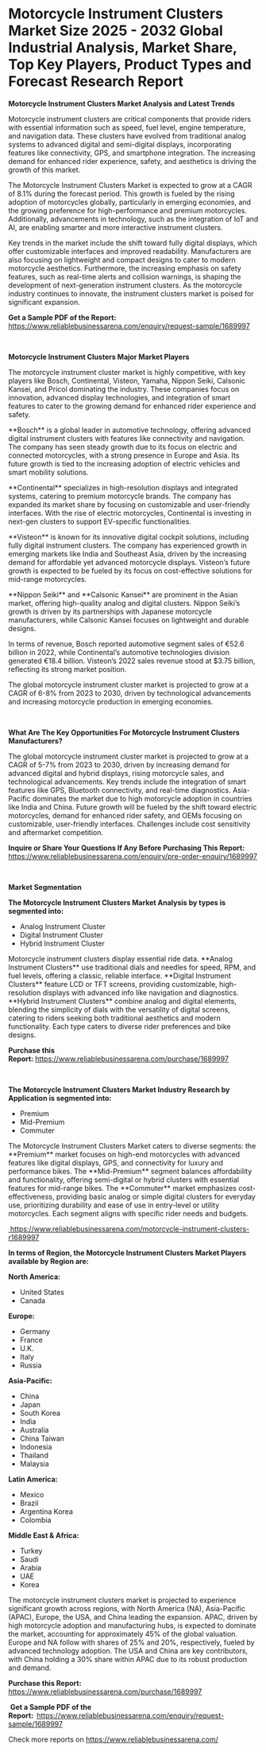 <p><h1>Motorcycle Instrument Clusters Market Size 2025 - 2032 Global Industrial Analysis, Market Share, Top Key Players, Product Types and Forecast Research Report</h1></p><p><strong>Motorcycle Instrument Clusters Market Analysis and Latest Trends</strong></p>
<p><p>Motorcycle instrument clusters are critical components that provide riders with essential information such as speed, fuel level, engine temperature, and navigation data. These clusters have evolved from traditional analog systems to advanced digital and semi-digital displays, incorporating features like connectivity, GPS, and smartphone integration. The increasing demand for enhanced rider experience, safety, and aesthetics is driving the growth of this market.</p><p>The Motorcycle Instrument Clusters Market is expected to grow at a CAGR of 8.1% during the forecast period. This growth is fueled by the rising adoption of motorcycles globally, particularly in emerging economies, and the growing preference for high-performance and premium motorcycles. Additionally, advancements in technology, such as the integration of IoT and AI, are enabling smarter and more interactive instrument clusters.</p><p>Key trends in the market include the shift toward fully digital displays, which offer customizable interfaces and improved readability. Manufacturers are also focusing on lightweight and compact designs to cater to modern motorcycle aesthetics. Furthermore, the increasing emphasis on safety features, such as real-time alerts and collision warnings, is shaping the development of next-generation instrument clusters. As the motorcycle industry continues to innovate, the instrument clusters market is poised for significant expansion.</p></p>
<p><strong>Get a Sample PDF of the Report:&nbsp;</strong> <a href="https://www.reliablebusinessarena.com/enquiry/request-sample/1689997?utm_campaign=1912&utm_medium=2&utm_source=Github&utm_content=ia&utm_term=23012025&utm_id=motorcycle-instrument-clusters">https://www.reliablebusinessarena.com/enquiry/request-sample/1689997</a></p>
<p>&nbsp;</p>
<p><strong>Motorcycle Instrument Clusters Major Market Players</strong></p>
<p><p>The motorcycle instrument cluster market is highly competitive, with key players like Bosch, Continental, Visteon, Yamaha, Nippon Seiki, Calsonic Kansei, and Pricol dominating the industry. These companies focus on innovation, advanced display technologies, and integration of smart features to cater to the growing demand for enhanced rider experience and safety.</p><p>**Bosch** is a global leader in automotive technology, offering advanced digital instrument clusters with features like connectivity and navigation. The company has seen steady growth due to its focus on electric and connected motorcycles, with a strong presence in Europe and Asia. Its future growth is tied to the increasing adoption of electric vehicles and smart mobility solutions.</p><p>**Continental** specializes in high-resolution displays and integrated systems, catering to premium motorcycle brands. The company has expanded its market share by focusing on customizable and user-friendly interfaces. With the rise of electric motorcycles, Continental is investing in next-gen clusters to support EV-specific functionalities.</p><p>**Visteon** is known for its innovative digital cockpit solutions, including fully digital instrument clusters. The company has experienced growth in emerging markets like India and Southeast Asia, driven by the increasing demand for affordable yet advanced motorcycle displays. Visteon’s future growth is expected to be fueled by its focus on cost-effective solutions for mid-range motorcycles.</p><p>**Nippon Seiki** and **Calsonic Kansei** are prominent in the Asian market, offering high-quality analog and digital clusters. Nippon Seiki’s growth is driven by its partnerships with Japanese motorcycle manufacturers, while Calsonic Kansei focuses on lightweight and durable designs.</p><p>In terms of revenue, Bosch reported automotive segment sales of €52.6 billion in 2022, while Continental’s automotive technologies division generated €18.4 billion. Visteon’s 2022 sales revenue stood at $3.75 billion, reflecting its strong market position.</p><p>The global motorcycle instrument cluster market is projected to grow at a CAGR of 6-8% from 2023 to 2030, driven by technological advancements and increasing motorcycle production in emerging economies.</p></p>
<p>&nbsp;</p>
<p><strong>What Are The Key Opportunities For Motorcycle Instrument Clusters Manufacturers?</strong></p>
<p><p>The global motorcycle instrument cluster market is projected to grow at a CAGR of 5-7% from 2023 to 2030, driven by increasing demand for advanced digital and hybrid displays, rising motorcycle sales, and technological advancements. Key trends include the integration of smart features like GPS, Bluetooth connectivity, and real-time diagnostics. Asia-Pacific dominates the market due to high motorcycle adoption in countries like India and China. Future growth will be fueled by the shift toward electric motorcycles, demand for enhanced rider safety, and OEMs focusing on customizable, user-friendly interfaces. Challenges include cost sensitivity and aftermarket competition.</p></p>
<p><strong>Inquire or Share Your Questions If Any Before Purchasing This Report:</strong> <a href="https://www.reliablebusinessarena.com/enquiry/pre-order-enquiry/1689997?utm_campaign=1912&utm_medium=2&utm_source=Github&utm_content=ia&utm_term=23012025&utm_id=motorcycle-instrument-clusters">https://www.reliablebusinessarena.com/enquiry/pre-order-enquiry/1689997</a></p>
<p>&nbsp;</p>
<p><strong>Market Segmentation</strong></p>
<p><strong>The Motorcycle Instrument Clusters Market Analysis by types is segmented into:</strong></p>
<p><ul><li>Analog Instrument Cluster</li><li>Digital Instrument Cluster</li><li>Hybrid Instrument Cluster</li></ul></p>
<p><p>Motorcycle instrument clusters display essential ride data. **Analog Instrument Clusters** use traditional dials and needles for speed, RPM, and fuel levels, offering a classic, reliable interface. **Digital Instrument Clusters** feature LCD or TFT screens, providing customizable, high-resolution displays with advanced info like navigation and diagnostics. **Hybrid Instrument Clusters** combine analog and digital elements, blending the simplicity of dials with the versatility of digital screens, catering to riders seeking both traditional aesthetics and modern functionality. Each type caters to diverse rider preferences and bike designs.</p></p>
<p><strong>Purchase this Report:&nbsp;</strong><a href="https://www.reliablebusinessarena.com/purchase/1689997?utm_campaign=1912&utm_medium=2&utm_source=Github&utm_content=ia&utm_term=23012025&utm_id=motorcycle-instrument-clusters">https://www.reliablebusinessarena.com/purchase/1689997</a></p>
<p>&nbsp;</p>
<p><strong>The Motorcycle Instrument Clusters Market Industry Research by Application is segmented into:</strong></p>
<p><ul><li>Premium</li><li>Mid-Premium</li><li>Commuter</li></ul></p>
<p><p>The Motorcycle Instrument Clusters Market caters to diverse segments: the **Premium** market focuses on high-end motorcycles with advanced features like digital displays, GPS, and connectivity for luxury and performance bikes. The **Mid-Premium** segment balances affordability and functionality, offering semi-digital or hybrid clusters with essential features for mid-range bikes. The **Commuter** market emphasizes cost-effectiveness, providing basic analog or simple digital clusters for everyday use, prioritizing durability and ease of use in entry-level or utility motorcycles. Each segment aligns with specific rider needs and budgets.</p></p>
<p><a href="https://www.reliablebusinessarena.com/motorcycle-instrument-clusters-r1689997?utm_campaign=1912&utm_medium=2&utm_source=Github&utm_content=ia&utm_term=23012025&utm_id=motorcycle-instrument-clusters">&nbsp;https://www.reliablebusinessarena.com/motorcycle-instrument-clusters-r1689997</a></p>
<p><strong>In terms of Region, the Motorcycle Instrument Clusters Market Players available by Region are:</strong></p>
<p>
    <p> <strong> North America: </strong>
        <ul>
            <li>United States</li>
            <li>Canada</li>
        </ul>
        </p> 
    <p> <strong> Europe: </strong>
        <ul>
            <li>Germany</li>
            <li>France</li>
            <li>U.K.</li>
            <li>Italy</li>
            <li>Russia</li>
        </ul>
        </p> 
    <p> <strong> Asia-Pacific: </strong>
        <ul>
            <li>China</li>
            <li>Japan</li>
            <li>South Korea</li>
            <li>India</li>
            <li>Australia</li>
            <li>China Taiwan</li>
            <li>Indonesia</li>
            <li>Thailand</li>
            <li>Malaysia</li>
        </ul>
        </p> 
    <p> <strong> Latin America: </strong>
        <ul>
            <li>Mexico</li>
            <li>Brazil</li>
            <li>Argentina Korea</li>
            <li>Colombia</li>
        </ul>
        </p> 
    <p> <strong> Middle East & Africa: </strong>
        <ul>
            <li>Turkey</li>
            <li>Saudi</li>
            <li>Arabia</li>
            <li>UAE</li>
            <li>Korea</li>
        </ul>
    </p>
    </p>
<p><p>The motorcycle instrument clusters market is projected to experience significant growth across regions, with North America (NA), Asia-Pacific (APAC), Europe, the USA, and China leading the expansion. APAC, driven by high motorcycle adoption and manufacturing hubs, is expected to dominate the market, accounting for approximately 45% of the global valuation. Europe and NA follow with shares of 25% and 20%, respectively, fueled by advanced technology adoption. The USA and China are key contributors, with China holding a 30% share within APAC due to its robust production and demand.</p></p>
<p><strong>Purchase this Report: </strong><a href="https://www.reliablebusinessarena.com/purchase/1689997?utm_campaign=1912&utm_medium=2&utm_source=Github&utm_content=ia&utm_term=23012025&utm_id=motorcycle-instrument-clusters">https://www.reliablebusinessarena.com/purchase/1689997</a></p>
<p>&nbsp;<strong>Get a Sample PDF of the Report:&nbsp;&nbsp;</strong><a href="https://www.reliablebusinessarena.com/enquiry/request-sample/1689997?utm_campaign=1912&utm_medium=2&utm_source=Github&utm_content=ia&utm_term=23012025&utm_id=motorcycle-instrument-clusters">https://www.reliablebusinessarena.com/enquiry/request-sample/1689997</a></p>
<p><strong></strong></p>
<p>Check more reports on <a href="https://www.reliablebusinessarena.com/?utm_campaign=1912&utm_medium=2&utm_source=Github&utm_content=ia&utm_term=23012025&utm_id=motorcycle-instrument-clusters">https://www.reliablebusinessarena.com/</a></p>